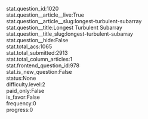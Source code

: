 stat.question_id:1020  
stat.question__article__live:True  
stat.question__article__slug:longest-turbulent-subarray  
stat.question__title:Longest Turbulent Subarray  
stat.question__title_slug:longest-turbulent-subarray  
stat.question__hide:False  
stat.total_acs:1065  
stat.total_submitted:2913  
stat.total_column_articles:1  
stat.frontend_question_id:978  
stat.is_new_question:False  
status:None  
difficulty.level:2  
paid_only:False  
is_favor:False  
frequency:0  
progress:0  
